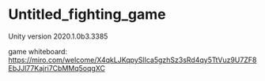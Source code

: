 # Untitled_fighting_game
Unity version 2020.1.0b3.3385

game whiteboard: https://miro.com/welcome/X4qkLJKqpySlIca5gzhSz3sRd4qy5TtVuz9U7ZF8EbJJl77Kajri7CbMMq5oqgXC